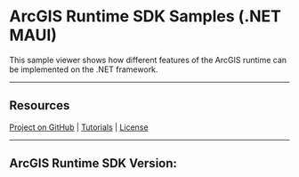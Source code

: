 ﻿# ArcGIS Runtime SDK Samples (.NET MAUI)

This sample viewer shows how different features of the ArcGIS runtime can be implemented on the .NET framework. 

----

## Resources

[Project on GitHub](https://github.com/Esri/arcgis-runtime-samples-dotnet) | [Tutorials](https://developers.arcgis.com/labs/browse/?topic=any&product=NET) | [License](https://github.com/Esri/arcgis-runtime-samples-dotnet/blob/master/license.txt)

----

## ArcGIS Runtime SDK Version: 